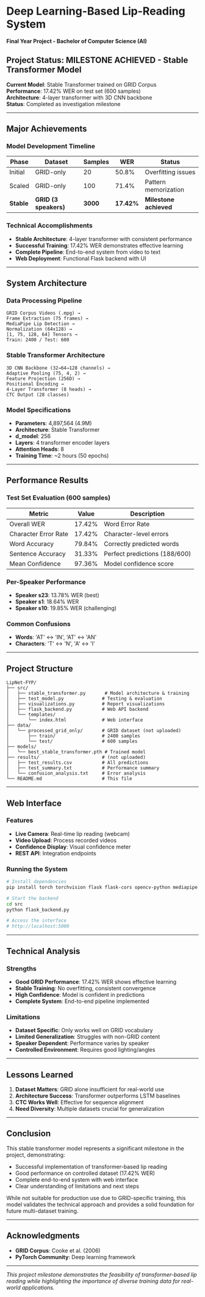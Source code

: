 ﻿# Deep Learning-Based Lip-Reading System

**Final Year Project - Bachelor of Computer Science (AI)**  

## **Project Status: MILESTONE ACHIEVED - Stable Transformer Model**

**Current Model**: Stable Transformer trained on GRID Corpus  
**Performance**: 17.42% WER on test set (600 samples)  
**Architecture**: 4-layer transformer with 3D CNN backbone  
**Status**: Completed as investigation milestone  

---

## **Major Achievements**

### **Model Development Timeline**
| Phase | Dataset | Samples | WER | Status |
|-------|---------|---------|-----|--------|
| Initial | GRID-only | 20 | 50.8% | Overfitting issues |
| Scaled | GRID-only | 100 | 71.4% | Pattern memorization |
| **Stable** | **GRID (3 speakers)** | **3000** | **17.42%** | **Milestone achieved** |

### **Technical Accomplishments**
- **Stable Architecture**: 4-layer transformer with consistent performance
- **Successful Training**: 17.42% WER demonstrates effective learning
- **Complete Pipeline**: End-to-end system from video to text
- **Web Deployment**: Functional Flask backend with UI

---

## **System Architecture**

### **Data Processing Pipeline**
```
GRID Corpus Videos (.mpg) →
Frame Extraction (75 frames) →
MediaPipe Lip Detection →
Normalization (64x128) →
[1, 75, 128, 64] Tensors →
Train: 2400 / Test: 600
```

### **Stable Transformer Architecture**
```
3D CNN Backbone (32→64→128 channels) →
Adaptive Pooling (75, 4, 2) →
Feature Projection (256D) →
Positional Encoding →
4-Layer Transformer (8 heads) →
CTC Output (28 classes)
```

### **Model Specifications**
- **Parameters**: 4,897,564 (4.9M)
- **Architecture**: Stable Transformer
- **d_model**: 256
- **Layers**: 4 transformer encoder layers
- **Attention Heads**: 8
- **Training Time**: ~2 hours (50 epochs)

---

## **Performance Results**

### **Test Set Evaluation (600 samples)**
| Metric | Value | Description |
|--------|-------|-------------|
| Overall WER | 17.42% | Word Error Rate |
| Character Error Rate | 17.42% | Character-level errors |
| Word Accuracy | 79.84% | Correctly predicted words |
| Sentence Accuracy | 31.33% | Perfect predictions (188/600) |
| Mean Confidence | 97.36% | Model confidence score |

### **Per-Speaker Performance**
- **Speaker s23**: 13.78% WER (best)
- **Speaker s1**: 18.64% WER
- **Speaker s10**: 19.85% WER (challenging)

### **Common Confusions**
- **Words**: 'AT' ↔ 'IN', 'AT' ↔ 'AN'
- **Characters**: 'T' ↔ 'N', 'A' ↔ 'I'

---

## **Project Structure**
```
LipNet-FYP/
├── src/
│   ├── stable_transformer.py       # Model architecture & training
│   ├── test_model.py              # Testing & evaluation
│   ├── visualizations.py          # Report visualizations
│   ├── flask_backend.py           # Web API backend
│   └── templates/
│       └── index.html             # Web interface
├── data/
│   └── processed_grid_only/       # GRID dataset (not uploaded)
│       ├── train/                 # 2400 samples
│       └── test/                  # 600 samples
├── models/
│   └── best_stable_transformer.pth # Trained model
├── results/                       # (not uploaded)
│   ├── test_results.csv           # All predictions
│   ├── test_summary.txt           # Performance summary
│   └── confusion_analysis.txt     # Error analysis
└── README.md                      # This file
```

---

## **Web Interface**

### **Features**
- **Live Camera**: Real-time lip reading (webcam)
- **Video Upload**: Process recorded videos
- **Confidence Display**: Visual confidence meter
- **REST API**: Integration endpoints

### **Running the System**
```bash
# Install dependencies
pip install torch torchvision flask flask-cors opencv-python mediapipe

# Start the backend
cd src
python flask_backend.py

# Access the interface
# http://localhost:5000
```

---

## **Technical Analysis**

### **Strengths**
- **Good GRID Performance**: 17.42% WER shows effective learning
- **Stable Training**: No overfitting, consistent convergence
- **High Confidence**: Model is confident in predictions
- **Complete System**: End-to-end pipeline implemented

### **Limitations**
- **Dataset Specific**: Only works well on GRID vocabulary
- **Limited Generalization**: Struggles with non-GRID content
- **Speaker Dependent**: Performance varies by speaker
- **Controlled Environment**: Requires good lighting/angles

---

## **Lessons Learned**

1. **Dataset Matters**: GRID alone insufficient for real-world use
2. **Architecture Success**: Transformer outperforms LSTM baselines
3. **CTC Works Well**: Effective for sequence alignment
4. **Need Diversity**: Multiple datasets crucial for generalization

---

## **Conclusion**

This stable transformer model represents a significant milestone in the project, demonstrating:
- Successful implementation of transformer-based lip reading
- Good performance on controlled dataset (17.42% WER)
- Complete end-to-end system with web interface
- Clear understanding of limitations and next steps

While not suitable for production use due to GRID-specific training, this model validates the technical approach and provides a solid foundation for future multi-dataset training.

---

## **Acknowledgments**

- **GRID Corpus**: Cooke et al. (2006)
- **PyTorch Community**: Deep learning framework

---

*This project milestone demonstrates the feasibility of transformer-based lip reading while highlighting the importance of diverse training data for real-world applications.*